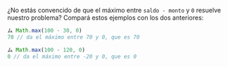 ¿No estás convencido de que el máximo entre `saldo - monto`  y `0` resuelve nuestro problema? Compará estos ejemplos con los dos anteriores:

```javascript
ム Math.max(100 - 30, 0)
70 // da el máximo entre 70 y 0, que es 70  

ム Math.max(100 - 120, 0)
0 // da el máximo entre -20 y 0, que es 0
```


